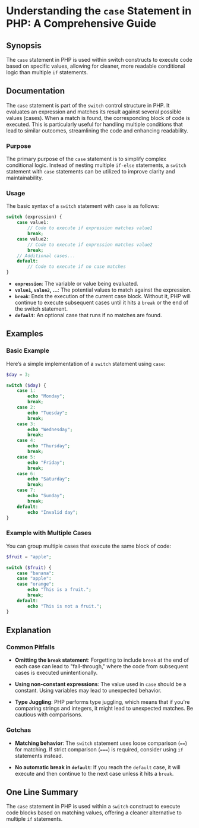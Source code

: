 <!--
Meta Description: # Understanding the `case` Statement in PHP: A Comprehensive Guide ## Synopsis The `case` statement in PHP is used within switch constructs to execute...
Meta Keywords: case, break, statement, switch, echo
-->

# Understanding the `case` Statement in PHP: A Comprehensive Guide

## Synopsis
The `case` statement in PHP is used within switch constructs to execute code based on specific values, allowing for cleaner, more readable conditional logic than multiple `if` statements.

## Documentation
The `case` statement is part of the `switch` control structure in PHP. It evaluates an expression and matches its result against several possible values (cases). When a match is found, the corresponding block of code is executed. This is particularly useful for handling multiple conditions that lead to similar outcomes, streamlining the code and enhancing readability.

### Purpose
The primary purpose of the `case` statement is to simplify complex conditional logic. Instead of nesting multiple `if-else` statements, a `switch` statement with `case` statements can be utilized to improve clarity and maintainability.

### Usage
The basic syntax of a `switch` statement with `case` is as follows:

```php
switch (expression) {
    case value1:
        // Code to execute if expression matches value1
        break;
    case value2:
        // Code to execute if expression matches value2
        break;
    // Additional cases...
    default:
        // Code to execute if no case matches
}
```

- **`expression`**: The variable or value being evaluated.
- **`value1`, `value2`, ...**: The potential values to match against the expression.
- **`break`**: Ends the execution of the current case block. Without it, PHP will continue to execute subsequent cases until it hits a `break` or the end of the switch statement.
- **`default`**: An optional case that runs if no matches are found.

## Examples

### Basic Example
Here’s a simple implementation of a `switch` statement using `case`:

```php
$day = 3;

switch ($day) {
    case 1:
        echo "Monday";
        break;
    case 2:
        echo "Tuesday";
        break;
    case 3:
        echo "Wednesday";
        break;
    case 4:
        echo "Thursday";
        break;
    case 5:
        echo "Friday";
        break;
    case 6:
        echo "Saturday";
        break;
    case 7:
        echo "Sunday";
        break;
    default:
        echo "Invalid day";
}
```

### Example with Multiple Cases
You can group multiple cases that execute the same block of code:

```php
$fruit = "apple";

switch ($fruit) {
    case "banana":
    case "apple":
    case "orange":
        echo "This is a fruit.";
        break;
    default:
        echo "This is not a fruit.";
}
```

## Explanation
### Common Pitfalls
- **Omitting the `break` statement**: Forgetting to include `break` at the end of each case can lead to "fall-through," where the code from subsequent cases is executed unintentionally.
  
- **Using non-constant expressions**: The value used in `case` should be a constant. Using variables may lead to unexpected behavior.
  
- **Type Juggling**: PHP performs type juggling, which means that if you're comparing strings and integers, it might lead to unexpected matches. Be cautious with comparisons.

### Gotchas
- **Matching behavior**: The `switch` statement uses loose comparison (`==`) for matching. If strict comparison (`===`) is required, consider using `if` statements instead.

- **No automatic break in `default`**: If you reach the `default` case, it will execute and then continue to the next case unless it hits a `break`.

## One Line Summary
The `case` statement in PHP is used within a `switch` construct to execute code blocks based on matching values, offering a cleaner alternative to multiple `if` statements.